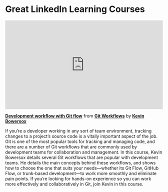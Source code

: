 <h1> Great LinkedIn Learning Courses </h1>

<div style="position:relative;height:0;padding-bottom:56.25%"><iframe width="640" height="360" src="https://www.linkedin.com/learning/embed/git-workflows/development-workflow-with-git-flow?autoplay=false&claim=AQGcIBsp59SzewAAAYR7t3g8JR-fnp36l781dtuZ1GnFCGh9TrYmwPqXGIhmHqcQXxleFcxXufzR2EL7MnbbSjvIF5OCAFRmuNZQCK0Ec_FbKf_a9CXmp0yQ4nrLa4s6F9bKQvDTZycZG4k4shML7HpJ52vRAJRsGITWPsd-Rpmg0ve2f2ug4C8PB5xgvO3ou3BpK3vLu3lSvNVVAOX0VrBrNQgBHvQNmZoA0rWQ5Cl0cgFEztL_RrIdYxxB7a-nXlUGx8Rtl_1efbPQJsHf_FnYrJyXpwROMVyJOeUClA978NtXw6vg8Jvw-Ggu6cJCkdJPqDnUmoAYywBmCWF_kZFVts-C3dQLC624jcIbN8hSbLjSW2SsuNM3G-cBaziHGgjPjwyw55u4V8wWCmwPJBWgeWv10yDMXj34Z7ANLntlz_u1jO-kah7b0WuUjMN-SUxg1qaf6-Ss9cf4KUrsmNpaZEGjaFr0iiV4DSTvmTnVkLqTn0jSvDii2tgfWu-pUGSdOPQR7dwASwU9pnw4VvBD21A2uDDKs9O20nqgEscxZSMgeR6whunf4mF-gS_Jn_SaH-REgipIUZCBTmsesTr20eGaQy4bOM3KxZH6Ybkh8gxn4o-oyBsgS5Fo2Lxvs4XpnrzdIiYuQCkF4ECfr75j2E6d3V0auo1qGPu3FGFsV9wfuxAkmB6gFbuM0d_Q9A0vyzf_IwlBbJfsJlw4NpYsfDMb9h4fNrpJgl89eJMVXhkzyLe7OAugcN9crO_tgR9osVFzenDWctIql4w38OuVChLi5yp6U4wMx3juee-LBIfVRP1GB9O0RSsLzGv2OqKOC312huYXDh6WM6tPqcmQ42cjASKxp51OkM8jqZ4yRZTQHkfwFLeIybJn5pA3jmLSd4pJRge9BRUw1JS1erWGKnTTE3oRdEtQpeJmDTG2zbPtxchmtqhdZMnMSjDwTr1ORJ-IgA-aWJAurJ-FhzUW_JSLFvIv3YRZ_KkvgFbNW08iu9K7nkrGeuGz18JTz-jiMcv5zOMVK5huYJ6_ZjATd7B20n2MP9LyiRIb7rzJWgVoaiEa0aC4sQhKqkd91lmejFwaVWEKbgMt-Ci2QKqKOArykJIQBuZviJkB54HNa9_qeHDP4HZ91VDv1oan5B03m5z4daSwSJQu54w7SgMpviTsSjWbwg&lipi=urn%3Ali%3Apage%3Ad_learning_content%3Bm%2BaePtj1STqbmb%2FTxzSupQ%3D%3D&licu" mozallowfullscreen="true" webkitallowfullscreen="true" allowfullscreen="true" frameborder="0" style="position:absolute;width:100%;height:100%;left:0"></iframe></div><p><strong><a href="https://www.linkedin.com/learning/git-workflows/development-workflow-with-git-flow?trk=embed_lil">Development workflow with Git flow</a></strong> from <strong><a href="https://www.linkedin.com/learning/git-workflows?trk=embed_lil">Git Workflows</a></strong> by <strong><a href="https://www.linkedin.com/learning/instructors/kevin-bowersox?trk=embed_lil">Kevin Bowersox</a></strong></p>

If you’re a developer working in any sort of team environment, tracking changes to a project’s source code is a vitally important aspect of the job. Git is one of the most popular tools for tracking and managing code, and there are a number of Git workflows that are commonly used by development teams for collaboration and management. In this course, Kevin Bowersox details several Git workflows that are popular with development teams. He details the main concepts behind these workflows, and shows how to choose the one that suits your needs—whether its Git Flow, GitHub Flow, or trunk-based development—to work more smoothly and eliminate pain points. If you’re looking for hands-on experience so you can work more effectively and collaboratively in Git, join Kevin in this course.
